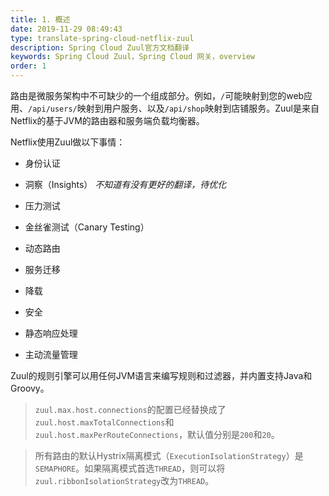 ```yaml
---
title: 1. 概述
date: 2019-11-29 08:49:43
type: translate-spring-cloud-netflix-zuul
description: Spring Cloud Zuul官方文档翻译
keywords: Spring Cloud Zuul，Spring Cloud 网关，overview
order: 1
---
```


路由是微服务架构中不可缺少的一个组成部分。例如，`/`可能映射到您的web应用、`/api/users/`映射到用户服务、以及`/api/shop`映射到店铺服务。Zuul是来自Netflix的基于JVM的路由器和服务端负载均衡器。

Netflix使用Zuul做以下事情：

* 身份认证

* 洞察（Insights）  _不知道有没有更好的翻译，待优化_

* 压力测试

* 金丝雀测试（Canary Testing）

* 动态路由

* 服务迁移

* 降载

* 安全

* 静态响应处理

* 主动流量管理

Zuul的规则引擎可以用任何JVM语言来编写规则和过滤器，并内置支持Java和Groovy。

> `zuul.max.host.connections`的配置已经替换成了`zuul.host.maxTotalConnections`和`zuul.host.maxPerRouteConnections`，默认值分别是`200`和`20`。

> 所有路由的默认Hystrix隔离模式（`ExecutionIsolationStrategy`）是`SEMAPHORE`。如果隔离模式首选`THREAD`，则可以将`zuul.ribbonIsolationStrategy`改为`THREAD`。
